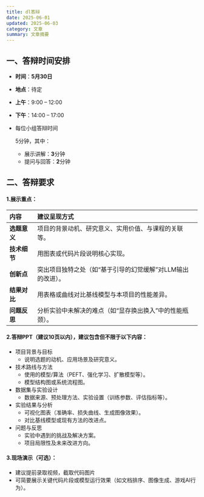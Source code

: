 ```yaml
---
title: dl答辩
date: 2025-06-01
updated: 2025-06-03
category: 文章
summary: 文章摘要
---
```


## 一、答辩时间安排

- **时间**：**5月30日**

- **地点**：待定

- **上午**：9:00 – 12:00

- **下午**：14:00 – 17:00

- 每位小组答辩时间

    5分钟，其中：

    - 展示讲解：**3**分钟
    - 提问与回答：**2**分钟

## 二、答辩要求

#### 1.展示重点：

| 内容         | 建议呈现方式                                                |
| :----------- | :---------------------------------------------------------- |
| **选题意义** | 项目的背景动机、研究意义、实用价值、与课程的关联等。        |
| **技术细节** | 用图表或代码片段说明核心实现。                              |
| **创新点**   | 突出项目独特之处（如“基于引导的幻觉缓解”对LLM输出的改进）。 |
| **结果对比** | 用表格或曲线对比基线模型与本项目的性能差异。                |
| **问题反思** | 分析实验中未解决的难点（如“显存换出换入”中的性能瓶颈）。    |

#### 2.答辩PPT（建议10页以内），建议包含但不限于以下内容：

- 项目背景与目标
    - 说明选题的动机、应用场景及研究意义。
- 技术路线与方法
    - 使用的模型/算法（PEFT、强化学习、扩散模型等）。
    - 模型结构图或系统流程图。
- 数据集与实验设计
    - 数据来源、预处理方法、实验设置（训练参数、评估指标等）。
- 实验结果与分析
    - 可视化图表（准确率、损失曲线、生成图像效果）。
    - 对比基线模型或现有方法的改进点。
- 问题与反思
    - 实验中遇到的挑战及解决方案。
    - 项目局限性及未来改进方向。

#### 3.现场演示（可选）：

- 建议提前录取视频，截取代码图片
- 可简要展示关键代码片段或模型运行效果（如文档排序、图像生成、游戏AI行为）。